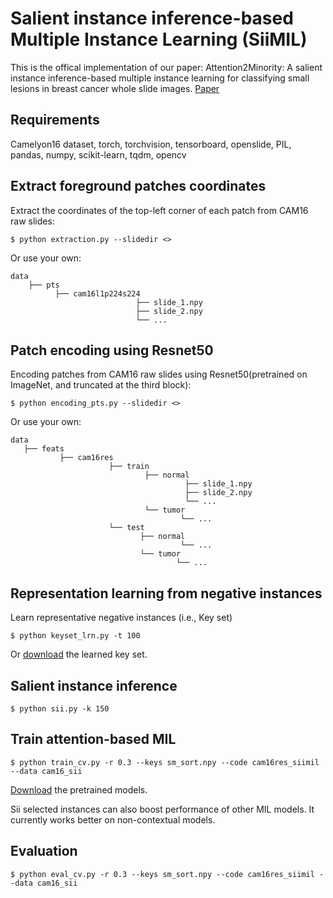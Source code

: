 # Salient instance inference-based Multiple Instance Learning (SiiMIL)
This is the offical implementation of our paper: Attention2Minority: A salient instance inference-based multiple instance learning for classifying small lesions in breast cancer whole slide images. [Paper](https://doi.org/10.1016/j.compbiomed.2023.107607)

## Requirements
Camelyon16 dataset, torch, torchvision, tensorboard, openslide, PIL, pandas, numpy, scikit-learn, tqdm, opencv

## Extract foreground patches coordinates
Extract the coordinates of the top-left corner of each patch from CAM16 raw slides:

```$ python extraction.py --slidedir <>```

Or use your own:

```
data
    ├── pts
          ├── cam16l1p224s224
                            ├── slide_1.npy
                            ├── slide_2.npy
                            └── ...
```

## Patch encoding using Resnet50
Encoding patches from CAM16 raw slides using Resnet50(pretrained on ImageNet, and truncated at the third block):

```$ python encoding_pts.py --slidedir <>```

Or use your own:

```
data
   ├── feats
           ├── cam16res
                      ├── train
                              ├── normal
                                       ├── slide_1.npy
                                       ├── slide_2.npy
                                       └── ...
                              └── tumor
                                      └── ...
                      └── test
                             ├── normal
                                      └── ...
                             └── tumor
                                     └── ...
```      

## Representation learning from negative instances
Learn representative negative instances (i.e., Key set)

```$ python keyset_lrn.py -t 100```

Or [download](https://drive.google.com/file/d/1jfNuKoPyWypryKbcWOKzODoIougw1byy/view?usp=share_link) the learned key set.

## Salient instance inference
```$ python sii.py -k 150```

## Train attention-based MIL
```$ python train_cv.py -r 0.3 --keys sm_sort.npy --code cam16res_siimil --data cam16_sii``` 

[Download](https://drive.google.com/file/d/1SqsOrj2vO0MEQycSKm_sh3Y32FnDhGbt/view?usp=share_link) the pretrained models.

Sii selected instances can also boost performance of other MIL models. It currently works better on non-contextual models.

## Evaluation
```$ python eval_cv.py -r 0.3 --keys sm_sort.npy --code cam16res_siimil --data cam16_sii```
